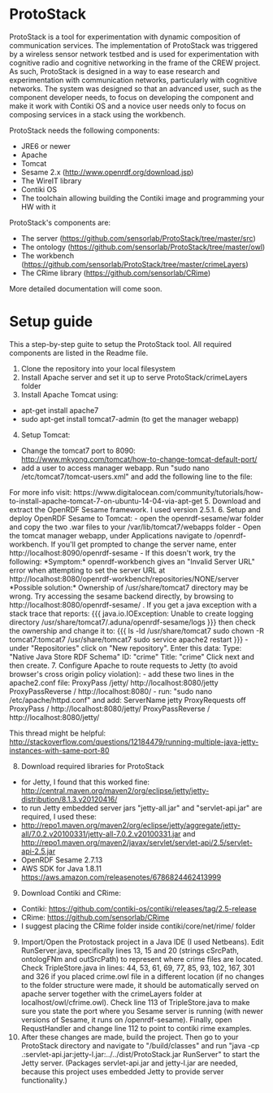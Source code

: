 ProtoStack
==========

ProtoStack is a tool for experimentation with dynamic composition of communication services.
The implementation of ProtoStack was triggered by a wireless sensor network testbed
and is used for experimentation with cognitive radio and cognitive networking in the
frame of the CREW project. As such, ProtoStack is designed in a way to
ease research and experimentation with communication networks, particularly with
cognitive networks. The system was designed so that an advanced user, such as the
component developer needs, to focus on developing the component and make it work
with Contiki OS and a novice user needs only to focus on composing services in a stack
using the workbench.

ProtoStack needs the following components:
- JRE6 or newer
- Apache
- Tomcat
- Sesame 2.x (http://www.openrdf.org/download.jsp)
- The WireIT library
- Contiki OS
- The toolchain allowing building the Contiki image and programming your HW with it

ProtoStack's components are:
- The server (https://github.com/sensorlab/ProtoStack/tree/master/src)
- The ontology (https://github.com/sensorlab/ProtoStack/tree/master/owl)
- The workbench (https://github.com/sensorlab/ProtoStack/tree/master/crimeLayers)
- The CRime library (https://github.com/sensorlab/CRime)


More detailed documentation will come soon.

Setup guide
=================

This a step-by-step guite to setup the ProtoStack tool. All required components are listed in the Readme file.

1. Clone the repository into your local filesystem
2. Install Apache server and set it up to serve ProtoStack/crimeLayers folder
3. Install Apache Tomcat using:
 - apt-get install apache7
 - sudo apt-get install tomcat7-admin (to get the manager webapp)
4. Setup Tomcat:
 - Change the tomcat7 port to 8090: http://www.mkyong.com/tomcat/how-to-change-tomcat-default-port/
 - add a user to access manager webapp. Run "sudo nano /etc/tomcat7/tomcat-users.xml" and add the following line to the file:
 <user username="admin" password="password" roles="manager-gui,admin-gui"/>
 For more info visit: https://www.digitalocean.com/community/tutorials/how-to-install-apache-tomcat-7-on-ubuntu-14-04-via-apt-get
5. Download and extract the OpenRDF Sesame framework. I used version 2.5.1.
6. Setup and deploy OpenRDF Sesame to Tomcat:
 - open the openrdf-sesame/war folder and copy the two .war files to your /var/lib/tomcat7/webapps folder
 - Open the tomcat manager webapp, under Applications navigate to /openrdf-workbench. If you'll get prompted to change the server name, enter http://localhost:8090/openrdf-sesame
 - If this doesn't work, try the following:
 *Symptom:* openrdf-workbench gives an "Invalid Server URL" error when 
 attempting to set the server URL at
 http://localhost:8080/openrdf-workbench/repositories/NONE/server
 *Possible solution:* Ownership of /usr/share/tomcat7 directory may
be wrong.  Try accessing the sesame backend directly, by browsing
to http://localhost:8080/openrdf-sesame/ .   If you get a java
exception with a stack trace that reports:
{{{
java.io.IOException: Unable to create logging directory /usr/share/tomcat7/.aduna/openrdf-sesame/logs
}}}
then check the ownership and change it to:
{{{
ls -ld /usr/share/tomcat7
sudo chown -R tomcat7:tomcat7 /usr/share/tomcat7
sudo service apache2 restart
}}}
 - under "Repositories" click on "New repository". Enter this data:
Type: "Native Java Store RDF Schema"
ID: "crime"
Title: "crime"
Click next and then create.
7. Configure Apache to route requests to Jetty (to avoid browser's cross origin policy violation):
 - add these two lines in the apache2.conf file:
    ProxyPass /jetty/ http://localhost:8080/jetty
    ProxyPassReverse / http://localhost:8080/
 - run: "sudo nano /etc/apache/httpd.conf" and add:
<VirtualHost *:80>
     ServerName jetty
     ProxyRequests off
     ProxyPass / http://localhost:8080/jetty/
     ProxyPassReverse / http://localhost:8080/jetty/
</VirtualHost>

This thread might be helpful: http://stackoverflow.com/questions/12184479/running-multiple-java-jetty-instances-with-same-port-80

8. Download required libraries for ProtoStack
 - for Jetty, I found that this worked fine: http://central.maven.org/maven2/org/eclipse/jetty/jetty-distribution/8.1.3.v20120416/
 - to run Jetty embedded server jars "jetty-all.jar" and "servlet-api.jar" are required, I used these:
 - http://repo1.maven.org/maven2/org/eclipse/jetty/aggregate/jetty-all/7.0.2.v20100331/jetty-all-7.0.2.v20100331.jar and http://repo1.maven.org/maven2/javax/servlet/servlet-api/2.5/servlet-api-2.5.jar
 - OpenRDF Sesame 2.7.13
 - AWS SDK for Java 1.8.11 https://aws.amazon.com/releasenotes/6786824462413999
9. Download Contiki and CRime:
 - Contiki: https://github.com/contiki-os/contiki/releases/tag/2.5-release
 - CRime: https://github.com/sensorlab/CRime
 - I suggest placing the CRime folder inside contiki/core/net/rime/ folder
9. Import/Open the Protostack project in a Java IDE (I used Netbeans). Edit RunServer.java, specifically lines 13, 15 and 20 (strings cSrcPath, ontologFNm and outSrcPath) to represent where crime files are located. Check TripleStore.java in lines: 44, 53, 61, 69, 77, 85, 93, 102, 167, 301 and 326 if you placed crime.owl file in a different location (if no changes to the folder structure were made, it should be automatically served on apache server together with the crimeLayers folder at localhost/owl/cfrime.owl). Check line 113 of TripleStore.java to make sure you state the port where you Sesame server is running (with newer versions of Sesame, it runs on /openrdf-sesame). Finally, open RequstHandler and change line 112 to point to contiki rime examples.
9. After these changes are made, build the project. Then go to your ProtoStack directory and navigate to "/build/classes" and run "java -cp .:servlet-api.jar:jetty-l.jar:../../dist/ProtoStack.jar RunServer" to start the Jetty server. (Packages servlet-api.jar and jetty-l.jar are needed, because this project uses embedded Jetty to provide server functionality.)
